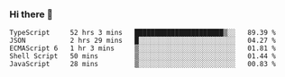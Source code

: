 ### Hi there 👋

<!--START_SECTION:waka-->
```text
TypeScript     52 hrs 3 mins   ██████████████████████▒░░   89.39 % 
JSON           2 hrs 29 mins   █░░░░░░░░░░░░░░░░░░░░░░░░   04.27 % 
ECMAScript 6   1 hr 3 mins     ▒░░░░░░░░░░░░░░░░░░░░░░░░   01.81 % 
Shell Script   50 mins         ▒░░░░░░░░░░░░░░░░░░░░░░░░   01.44 % 
JavaScript     28 mins         ▒░░░░░░░░░░░░░░░░░░░░░░░░   00.83 % 
```
<!--END_SECTION:waka-->

<!--
**arlenxuzj/arlenxuzj** is a ✨ _special_ ✨ repository because its `README.md` (this file) appears on your GitHub profile.

Here are some ideas to get you started:

- 🔭 I’m currently working on ...
- 🌱 I’m currently learning ...
- 👯 I’m looking to collaborate on ...
- 🤔 I’m looking for help with ...
- 💬 Ask me about ...
- 📫 How to reach me: ...
- 😄 Pronouns: ...
- ⚡ Fun fact: ...
-->

